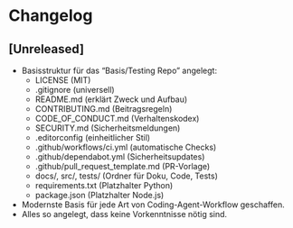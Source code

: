 # Changelog

## [Unreleased]
- Basisstruktur für das “Basis/Testing Repo” angelegt:
  - LICENSE (MIT)
  - .gitignore (universell)
  - README.md (erklärt Zweck und Aufbau)
  - CONTRIBUTING.md (Beitragsregeln)
  - CODE_OF_CONDUCT.md (Verhaltenskodex)
  - SECURITY.md (Sicherheitsmeldungen)
  - .editorconfig (einheitlicher Stil)
  - .github/workflows/ci.yml (automatische Checks)
  - .github/dependabot.yml (Sicherheitsupdates)
  - .github/pull_request_template.md (PR-Vorlage)
  - docs/, src/, tests/ (Ordner für Doku, Code, Tests)
  - requirements.txt (Platzhalter Python)
  - package.json (Platzhalter Node.js)
- Modernste Basis für jede Art von Coding-Agent-Workflow geschaffen.
- Alles so angelegt, dass keine Vorkenntnisse nötig sind.
